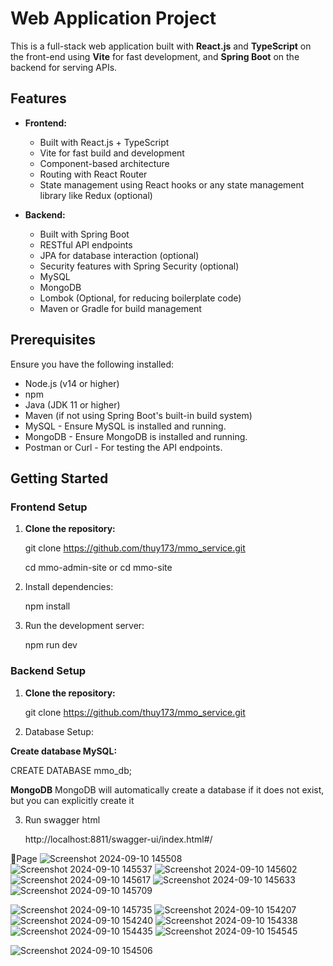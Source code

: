 # Web Application Project

This is a full-stack web application built with **React.js** and **TypeScript** on the front-end using **Vite** for fast development, and **Spring Boot** on the backend for serving APIs.

## Features

- **Frontend:**

  - Built with React.js + TypeScript
  - Vite for fast build and development
  - Component-based architecture
  - Routing with React Router
  - State management using React hooks or any state management library like Redux (optional)

- **Backend:**

  - Built with Spring Boot
  - RESTful API endpoints
  - JPA for database interaction (optional)
  - Security features with Spring Security (optional)
  - MySQL
  - MongoDB
  - Lombok (Optional, for reducing boilerplate code)
  - Maven or Gradle for build management

## Prerequisites

Ensure you have the following installed:

- Node.js (v14 or higher)
- npm
- Java (JDK 11 or higher)
- Maven (if not using Spring Boot's built-in build system)
- MySQL - Ensure MySQL is installed and running.
- MongoDB - Ensure MongoDB is installed and running.
- Postman or Curl - For testing the API endpoints.

## Getting Started

### Frontend Setup

1. **Clone the repository:**

   git clone https://github.com/thuy173/mmo_service.git

   cd mmo-admin-site or cd mmo-site

2. Install dependencies:

   npm install

3. Run the development server:

   npm run dev

### Backend Setup

1. **Clone the repository:**

   git clone https://github.com/thuy173/mmo_service.git

2. Database Setup:

**Create database MySQL:**

   CREATE DATABASE mmo_db;

**MongoDB**
    MongoDB will automatically create a database if it does not exist, but you can explicitly create it

3. Run swagger html

   http://localhost:8811/swagger-ui/index.html#/

🎨Page
![Screenshot 2024-09-10 145508](https://github.com/user-attachments/assets/cf2b4495-9c84-4a83-999a-4c67ef244d9b)
![Screenshot 2024-09-10 145537](https://github.com/user-attachments/assets/e275998a-98a7-4d3b-87fd-358a7a5a0eb4)
![Screenshot 2024-09-10 145602](https://github.com/user-attachments/assets/07b9cf85-08ac-4445-aec1-3f56d159364f)
![Screenshot 2024-09-10 145617](https://github.com/user-attachments/assets/8448bc5a-7220-4141-b5e9-a5d5a6ad0a19)
![Screenshot 2024-09-10 145633](https://github.com/user-attachments/assets/c46667a2-73c2-495a-a01f-6ff77f7a4ee4)
![Screenshot 2024-09-10 145709](https://github.com/user-attachments/assets/7e644f3d-a93e-4c79-af84-ae76ff399cbf)

![Screenshot 2024-09-10 145735](https://github.com/user-attachments/assets/1747f986-f849-4337-b69a-e21faab4ce79)
![Screenshot 2024-09-10 154207](https://github.com/user-attachments/assets/10d5bab3-816b-4dd1-8875-be7686d169e5)
![Screenshot 2024-09-10 154240](https://github.com/user-attachments/assets/93161525-b760-45b0-8299-562000723e90)
![Screenshot 2024-09-10 154338](https://github.com/user-attachments/assets/ee9b11db-daf8-4dac-8e8c-d792591ba770)
![Screenshot 2024-09-10 154435](https://github.com/user-attachments/assets/20a5420a-a1d2-4f4d-a21e-b6671d9313dd)
![Screenshot 2024-09-10 154545](https://github.com/user-attachments/assets/45baf57e-021b-411a-bd57-60d13cbd66cf)

![Screenshot 2024-09-10 154506](https://github.com/user-attachments/assets/d6517e4c-a30f-4924-bd43-e420e6a122d2)
